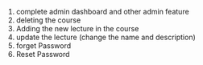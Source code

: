 1. complete admin dashboard and other admin feature  
2. deleting the course 
3. Adding the new lecture in the course 
4. update the lecture (change the name and description) 
5. forget Password  
6. Reset Password  